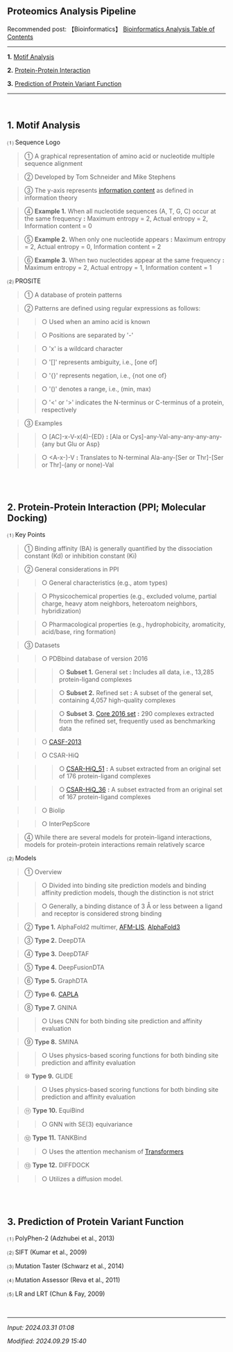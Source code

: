 ## Proteomics Analysis Pipeline

Recommended post: 【Bioinformatics】 [Bioinformatics Analysis Table of Contents](https://jb243.github.io/pages/836)

---

**1.** [Motif Analysis](#1-motif-analysis)

**2.** [Protein-Protein Interaction](#2-protein-protein-interaction-ppi-molecular-docking)

**3.** [Prediction of Protein Variant Function](#3-prediction-of-protein-variant-function)

---

<br>

## **1. Motif Analysis**

⑴ Sequence Logo

> ① A graphical representation of amino acid or nucleotide multiple sequence alignment

> ② Developed by Tom Schneider and Mike Stephens

> ③ The y-axis represents [information content](https://jb243.github.io/pages/2145) as defined in information theory

> ④ **Example 1.** When all nucleotide sequences (A, T, G, C) occur at the same frequency **:** Maximum entropy = 2, Actual entropy = 2, Information content = 0

> ⑤ **Example 2.** When only one nucleotide appears **:** Maximum entropy = 2, Actual entropy = 0, Information content = 2

> ⑥ **Example 3.** When two nucleotides appear at the same frequency **:** Maximum entropy = 2, Actual entropy = 1, Information content = 1

⑵ PROSITE

> ① A database of protein patterns

> ② Patterns are defined using regular expressions as follows:

>> ○ Used when an amino acid is known

>> ○ Positions are separated by '-'

>> ○ 'x' is a wildcard character

>> ○ '[]' represents ambiguity, i.e., [one of]

>> ○ '{}' represents negation, i.e., {not one of}

>> ○ '()' denotes a range, i.e., (min, max)

>> ○ '<' or '>' indicates the N-terminus or C-terminus of a protein, respectively

> ③ Examples

>> ○ [AC]-x-V-x(4)-{ED} **:** [Ala or Cys]-any-Val-any-any-any-any-{any but Glu or Asp}

>> ○ <A-x-)-V **:** Translates to N-terminal Ala-any-[Ser or Thr]-[Ser or Thr]-(any or none)-Val

<br>

<br>

## **2. Protein-Protein Interaction** (PPI; Molecular Docking)

 ⑴ Key Points

> ① Binding affinity (BA) is generally quantified by the dissociation constant (Kd) or inhibition constant (Ki)

> ② General considerations in PPI

>> ○ General characteristics (e.g., atom types)

>> ○ Physicochemical properties (e.g., excluded volume, partial charge, heavy atom neighbors, heteroatom neighbors, hybridization)

>> ○ Pharmacological properties (e.g., hydrophobicity, aromaticity, acid/base, ring formation)

> ③ Datasets

>> ○ PDBbind database of version 2016

>>> ○ **Subset 1.** General set **:** Includes all data, i.e., 13,285 protein-ligand complexes

>>> ○ **Subset 2.** Refined set **:** A subset of the general set, containing 4,057 high-quality complexes

>>> ○ **Subset 3.** [Core 2016 set](https://github.com/JB243/nate9389/blob/main/bin/Test2016_290_smi.csv) **:** 290 complexes extracted from the refined set, frequently used as benchmarking data

>> ○ [CASF-2013](https://github.com/JB243/nate9389/blob/main/bin/Test2013_195_smi.csv)

>> ○ CSAR-HiQ

>>> ○ [CSAR-HiQ_51](https://github.com/JB243/nate9389/blob/main/bin/CSAR-HiQ_51_smi.csv) **:** A subset extracted from an original set of 176 protein-ligand complexes

>>> ○ [CSAR-HiQ_36](https://github.com/JB243/nate9389/blob/main/bin/CSAR-HiQ_36_smi.csv) **:** A subset extracted from an original set of 167 protein-ligand complexes

>> ○ Biolip

>> ○ InterPepScore

> ④ While there are several models for protein-ligand interactions, models for protein-protein interactions remain relatively scarce

 ⑵ Models

> ① Overview

>> ○ Divided into binding site prediction models and binding affinity prediction models, though the distinction is not strict

>> ○ Generally, a binding distance of 3 Å or less between a ligand and receptor is considered strong binding

> ② **Type 1.** AlphaFold2 multimer, [AFM-LIS](https://github.com/flyark/AFM-LIS), [AlphaFold3](https://alphafoldserver.com/) 

> ③ **Type 2.** DeepDTA

> ④ **Type 3.** DeepDTAF

> ⑤ **Type 4.** DeepFusionDTA

> ⑥ **Type 5.** GraphDTA

> ⑦ **Type 6.** [CAPLA](https://academic.oup.com/bioinformatics/article/39/2/btad049/6998204)

> ⑧ **Type 7.** GNINA

>> ○ Uses CNN for both binding site prediction and affinity evaluation

> ⑨ **Type 8.** SMINA

>> ○ Uses physics-based scoring functions for both binding site prediction and affinity evaluation

> ⑩ **Type 9.** GLIDE

>> ○ Uses physics-based scoring functions for both binding site prediction and affinity evaluation

> ⑪ **Type 10.** EquiBind

>> ○ GNN with SE(3) equivariance

> ⑫ **Type 11.** TANKBind

>> ○ Uses the attention mechanism of [Transformers](https://jb243.github.io/pages/325#:-,14,-\(transform\))

> ⑬ **Type 12.** DIFFDOCK

>> ○ Utilizes a diffusion model.

<br>

<br>

## **3. Prediction of Protein Variant Function**

⑴ PolyPhen-2 (Adzhubei et al., 2013)

⑵ SIFT (Kumar et al., 2009)

⑶ Mutation Taster (Schwarz et al., 2014)

⑷ Mutation Assessor (Reva et al., 2011)

⑸ LR and LRT (Chun & Fay, 2009)

<br>

---

_Input: 2024.03.31 01:08_

_Modified: 2024.09.29 15:40_
